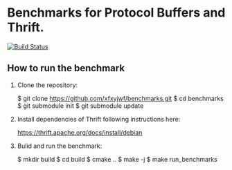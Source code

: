 # Benchmarks for Protocol Buffers and Thrift.

[![Build Status](https://travis-ci.org/xfxyjwf/benchmarks.svg)](https://travis-ci.org/xfxyjwf/benchmarks) 

## How to run the benchmark

  1. Clone the repository:

        $ git clone https://github.com/xfxyjwf/benchmarks.git
        $ cd benchmarks
        $ git submodule init
        $ git submodule update

  2. Install dependencies of Thrift following instructions here:

        https://thrift.apache.org/docs/install/debian

  3. Bulid and run the benchmark:

        $ mkdir build
        $ cd build
        $ cmake ..
        $ make -j
        $ make run_benchmarks

